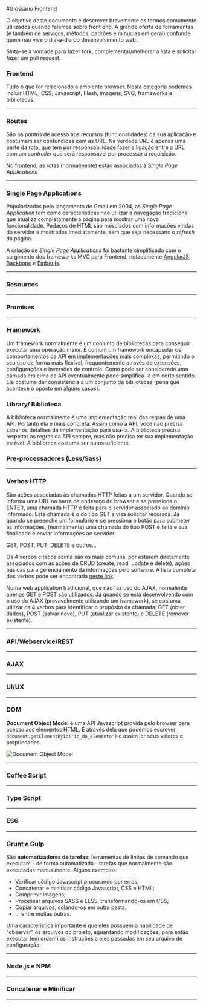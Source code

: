 #Glossário Frontend

O objetivo deste documento é descrever brevemente os termos comumente utilizados quando falamos sobre front end. A grande oferta de ferramentas (e também de serviços, métodos, padrões e minucias em geral) confunde quem não vive o dia-a-dia do desenvolvimento web.

Sinta-se à vontade para fazer fork, complementar/melhorar a lista e solicitar fazer um pull request.

### Frontend
Tudo o que for relacionado a ambiente browser. Nesta categoria podemos incluir HTML, CSS, Javascript, Flash, imagens, SVG, frameworks e bibliotecas.
* * *

### Routes
São os pontos de acesso aos recursos (funcionalidades) da sua aplicação e costumam ser confundidas com as URL. Na verdade URL é apenas uma parte da rota, que tem por responsabilidade fazer a ligação entre a URL  com um *controller* que será responsável por processar a requisição.

No frontend, as rotas (normalmente) estão associadas à *Single Page Applications*
* * *

### Single Page Applications
Popularizadas pelo lançamento do Gmail em 2004, as *Single Page Application* tem como características não utilizar a navegação tradicional que atualiza completamente a página  para mostrar uma nova funcionalidade. Pedaços de HTML são mesclados com informações vindas do servidor e mostrados imediatamente, sem que seja necessário o *refresh* da página.

A criação de *Single Page Applications* foi bastante simplificada com o surgimento dos frameworks MVC para Frontend, notadamente [AngularJS](http://angularjs.org), [Backbone](http://backbonejs.org) e [Ember.js](http://emberjs.com).

* * *

### Resources

* * *

### Promises

* * *

### Framework
Um framework normalmente é um conjunto de bibliotecas para conseguir executar uma operação maior. É comum um framework encapsular os comportamentos da API em implementações mais complexas, permitindo o seu uso de forma mais flexível, frequentemente através de extensões, configurações e inversões de controle. Como pode ser considerada uma camada em cima da API eventualmente pode simplificá-la em certo sentido. Ele costuma dar consistência a um conjunto de bibliotecas (pena que acontece o oposto em alguns casos).

### Library/ Biblioteca
A biblioteca normalmente é uma implementação real das regras de uma API. Portanto ela é mais concreta. Assim como a API, você não precisa saber os detalhes da implementação para usá-la. A biblioteca precisa respeitar as regras da API sempre, mas não precisa ter sua implementação estável. A biblioteca costuma ser autossuficiente.

### Pre-processadores (Less/Sass)

* * *

### Verbos HTTP
São ações associadas às chamadas HTTP feitas a um servidor. Quando se informa uma URL na barra de endereço do browser e se pressiona o ENTER, uma chamada HTTP é feita para o servidor associado ao domínio informado. Esta chamada é o do tipo GET e visa solicitar recursos. Já quando se preenche um formulário e se pressiona o botão para submeter as informações, (normalmente) uma chamada do tipo POST é feita e sua finalidade é enviar informações ao servidor.

GET, POST, PUT, DELETE e outros...

Os 4 verbos citados acima são os mais comuns, por estarem diretamente associados com as ações de CRUD (create, read, update e delete), ações básicas para gerenciamento da informações pelo software. A lista completa dos verbos pode ser encontrada [neste link](http://pt.wikipedia.org/wiki/Hypertext_Transfer_Protocol#M.C3.A9todos).

Numa web application tradicional, que não faz uso do AJAX, normalente apenas GET e POST são utilizados. Já quando se está desenvolvendo com o uso do AJAX (provavelmente utilizando um framework), se costuma utilizar os 4 verbos para identificar o propósito da chamada: GET (obter dados), POST (salvar novo), PUT (atualizar existente) e DELETE (remover existente).

* * *

### API/Webservice/REST

* * *

### AJAX

* * *

### UI/UX

* * *

### DOM
**Document Object Model** é uma API Javascript provida pelo browser para acesso aos elementos HTML. É através dela que podemos escrever `document.getElementById('id_do_elemento')` e assim ler seus valores e propriedades.

![Document Object Model](https://infinit.io/link/Fabio_Vedovelli/8xXK4bW.png) 

* * *

### Coffee Script

* * *

### Type Script

* * *

### ES6

* * *

### Grunt e Gulp
São **automatizadores de tarefas**: ferramentas de linhas de comando que executam - de forma automatizada - tarefas que normalmente são executadas manualmente. Alguns exemplos:

+ Verificar código Javascript procurando por erros;
+ Concatenar e minificar código Javascript, CSS e HTML;
+ Comprimir imagens;
+ Processar arquivos SASS e LESS, transformando-os em CSS;
+ Copiar arquivos, colando-os em outra pasta;
+ ... entre muitas outras.

Uma característica importante é que eles possuem a habilidade de "observar" os arquivos do projeto, aguardando modificações, para então executar (em ordem) as instruções a eles passadas em seu arquivo de configuração.

* * *

### Node.js e NPM

* * *

### Concatenar e Minificar

* * *

